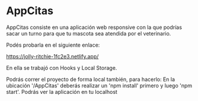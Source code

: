 # AppCitas

AppCitas consiste en una aplicación web responsive con la que podrías sacar un turno para que tu mascota sea atendida por el veterinario.

Podés probarla en el siguiente enlace: 

https://jolly-ritchie-1fc2e3.netlify.app/

En ella se trabajó con Hooks y Local Storage.

Podrás correr el proyecto de forma local también, para hacerlo:
En la ubicación '/AppCitas' deberás realizar un 'npm install' primero y luego 'npm start'. Podrás ver la aplicación en tu localhost 

